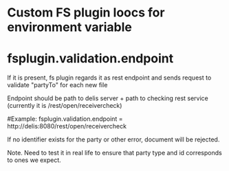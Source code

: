 # Custom FS plugin loocs for environment variable 
# fsplugin.validation.endpoint

If it is present, fs plugin regards it as rest endpoint and sends request to validate "partyTo" for each new file

Endpoint should be path to delis server + path to checking rest service (currently it is /rest/open/receivercheck)

#Example: fsplugin.validation.endpoint = http://delis:8080/rest/open/receivercheck

If no identifier exists for the party or other error, document will be rejected.

Note. Need to test it in real life to ensure that party type and id corresponds to ones we expect.  